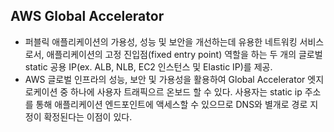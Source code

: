 AWS Global Accelerator
---

- 퍼블릭 애플리케이션의 가용성, 성능 및 보안을 개선하는데 유용한 네트워킹 서비스로서, 애플리케이션의 고정 진입점(fixed entry point) 역할을 하는 두 개의 글로벌 static 공용 IP(ex. ALB, NLB, EC2 인스턴스 및 Elastic IP)를 제공.
- AWS 글로벌 인프라의 성능, 보안 및 가용성을 활용하여 Global Accelerator 엣지 로케이션 중 하나에 사용자 트래픽으르 온보드 할 수 있다. 사용자는 static ip 주소를 통해 애플리케이션 엔드포인트에 액세스할 수 있으므로 DNS와 별개로 경로 지정이 확정된다는 이점이 있다.
